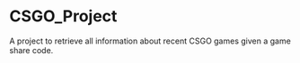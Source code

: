 # CSGO_Project
A project to retrieve all information about recent CSGO games given a game share code.
